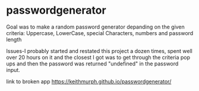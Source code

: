 # passwordgenerator


Goal was to make a random password generator depanding on the given criteria: Uppercase, LowerCase, special Characters, numbers and password length


Issues-I probably started and restated this project a dozen times, spent well over 20 hours on it and the closest I got was to get through the criteria pop ups and then the 
password was returned "undefined" in the password input.



link to broken app
https://keithmurph.github.io/passwordgenerator/